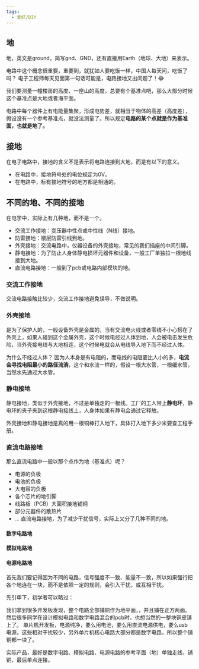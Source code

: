 ```yaml
---
tags:
  - 爱好/DIY
---
```

## 地

地，英文是ground，简写gnd、GND，还有直接用Earth（地球、大地）来表示。

电路中这个概念很重要，重要到，就犹如人要吃饭一样，中国人每天问，吃饭了吗？ 电子工程师每天见面第一句话可能是，电路接地又出问题了！😂

我们要测量一幢楼房的高度、一座山的高度，总要有个基准点吧，那么大部分时候这个基准点是大地或者海平面。

电路中每个器件上有电能量集聚，形成电势差，就相当于物体的高差（高度差），假设没有一个参考基准点，就没法测量了。所以规定**电路的某个点就是作为基准面，也就是地了。**

## 接地
在电子电路中，接地的含义不是表示将电路连接到大地，而是有以下的意义。
- 在电路中，接地符号处的电位规定为0V。
- 在电路中，标有接地符号的地方都是相通的。

## 不同的地、不同的接地
在电学中，实际上有几种地，而不是一个。
- 交流工作接地：变压器中性点或中性线（N线）接地。
- 防雷接地：楼层防雷引线到地。
- 外壳接地：交流电路中，仪器设备的外壳接地，常见的我们插座的中间引脚。
- 静电接地：为了防止人身体静电损坏元器件和设备，一般工厂单独拉一根地线接到大地。
- 直流电路接地：一般到了pcb或电路内部模块的地。

### 交流工作接地
交流电路接触比较少，交流工作接地避免误导，不做说明。

### 外壳接地
是为了保护人的，一般设备外壳是金属的，当有交流电火线或者零线不小心搭在了外壳上，如果人碰到这个金属外壳，这个时候电经过人体到地，人会被电击发生危险，当外壳接电线与大地相连，这个时候电就会从电线导入地下而不经过人体。

为什么不经过人体？ 因为人本身是有电阻的，而电线的电阻要比人小的多，**电流会寻找电阻最小的路径流淌**，这个和水流一样的，假设一根大水管，一根细水管，当然水先通过大水管。

### 静电接地
静电接地，类似于外壳接地，不过是单独走的一根线。工厂的工人带上**静电环**，静电环的夹子夹到这根静电接线上，人身体如果有静电会通过它释放。

外壳接地和静电接地是真的用一根铜棒打入地下，具体打入地下多少米要查工程手册。

### 直流电路接地

那么直流电路中一般以那个点作为地（基准点）呢？
- 电源的负极
- 电池的负极
- 大电容的负极
- 各个芯片的地引脚
- 线路板（PCB）大面积接地铺铜
- 部分元器件的散热片
- ...
直流电路接地，为了减少干扰信号，实际上又分了几种不同的地。

#### 数字电路地
#### 模拟电路地
#### 电源电路地

首先我们要记得因为不同的电路，信号强度不一致、能量不一致，所以如果强行把各个地连在一块，而不是依照一定的规则，会引入干扰，或互相干扰。

先引申下，初学者可以略过：

我们拿到很多开发板发现，整个电路全部铺铜作为地平面，，并且铺在正方两面。然后很多同学在设计模拟电路和数字电路混合的pcb时，也想当然的一整块铜皮铺上了。 单片机开发板，电源纯净，要么用电池，要么用直流电源供电，要么usb电源，这些相对干扰较少，另外单片机核心电路大部分都是数字电路，所以整个铺铜都一块了。

实际产品，最好是数字电路、模拟电路、电源电路的参考平面（地）单独走线、铺铜，最后单点连接。

